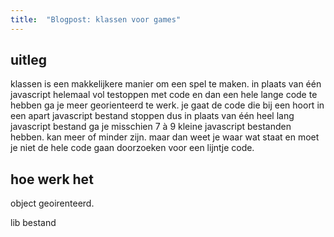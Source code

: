 ```yaml
---
title:  "Blogpost: klassen voor games"
---
```


<!--wat ik nu eigenlijk heb gekozen als blogpost onderwerp-->
## uitleg

klassen is een makkelijkere manier om een spel te maken. in plaats van één javascript helemaal vol testoppen met code  en dan een hele lange code te hebben ga je meer georienteerd te werk. je gaat de code die bij een hoort in een apart javascript bestand stoppen dus in plaats van één heel lang javascript bestand ga je misschien 7 à 9 kleine javascript bestanden hebben. kan meer of minder zijn. maar dan weet je waar wat staat en moet je niet de hele code gaan doorzoeken voor een lijntje code.

<!--more-->

<!--stap voor stap hoe je het installeer-->

## hoe werk het

object geoirenteerd.

lib bestand


